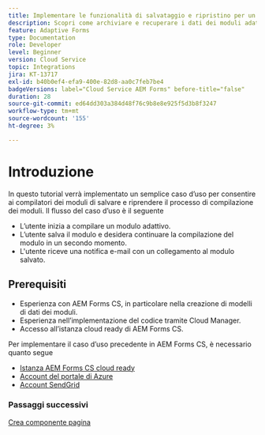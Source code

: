 ```yaml
---
title: Implementare le funzionalità di salvataggio e ripristino per un modulo adattivo
description: Scopri come archiviare e recuperare i dati dei moduli adattivi dall’account di archiviazione Azure.
feature: Adaptive Forms
type: Documentation
role: Developer
level: Beginner
version: Cloud Service
topic: Integrations
jira: KT-13717
exl-id: b40b0ef4-efa9-400e-82d8-aa0c7feb7be4
badgeVersions: label="Cloud Service AEM Forms" before-title="false"
duration: 28
source-git-commit: ed64dd303a384d48f76c9b8e8e925f5d3b8f3247
workflow-type: tm+mt
source-wordcount: '155'
ht-degree: 3%

---
```


# Introduzione

In questo tutorial verrà implementato un semplice caso d’uso per consentire ai compilatori dei moduli di salvare e riprendere il processo di compilazione dei moduli. Il flusso del caso d’uso è il seguente

* L’utente inizia a compilare un modulo adattivo.
* L’utente salva il modulo e desidera continuare la compilazione del modulo in un secondo momento.
* L&#39;utente riceve una notifica e-mail con un collegamento al modulo salvato.

## Prerequisiti

* Esperienza con AEM Forms CS, in particolare nella creazione di modelli di dati dei moduli.
* Esperienza nell’implementazione del codice tramite Cloud Manager.
* Accesso all’istanza cloud ready di AEM Forms CS.

Per implementare il caso d’uso precedente in AEM Forms CS, è necessario quanto segue

* [Istanza AEM Forms CS cloud ready](https://experienceleague.adobe.com/docs/experience-manager-learn/cloud-service/forms/developing-for-cloud-service/intellij-and-aem-sync.html?lang=en#set-up-aem-author-instance)
* [Account del portale di Azure](https://portal.azure.com/)
* [Account SendGrid](https://sendgrid.com/)

### Passaggi successivi

[Crea componente pagina](./page-component.md)
